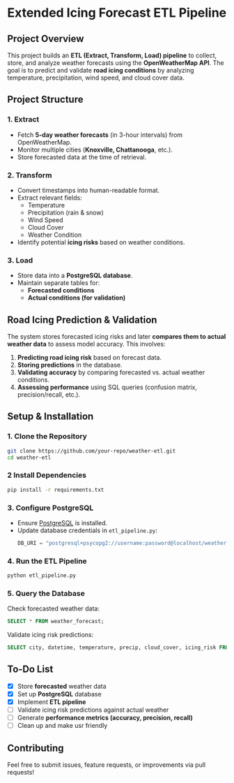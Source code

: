 # Extended Icing Forecast ETL Pipeline

##  Project Overview
This project builds an **ETL (Extract, Transform, Load) pipeline** to collect, store, and analyze weather forecasts using the **OpenWeatherMap API**. The goal is to predict and validate **road icing conditions** by analyzing temperature, precipitation, wind speed, and cloud cover data.

##  Project Structure
### **1️. Extract**
- Fetch **5-day weather forecasts** (in 3-hour intervals) from OpenWeatherMap.
- Monitor multiple cities (**Knoxville, Chattanooga**, etc.).
- Store forecasted data at the time of retrieval.

### **2️. Transform**
- Convert timestamps into human-readable format.
- Extract relevant fields:
  - Temperature
  - Precipitation (rain & snow)
  - Wind Speed
  - Cloud Cover
  - Weather Condition
- Identify potential **icing risks** based on weather conditions.

### **3️. Load**
- Store data into a **PostgreSQL database**.
- Maintain separate tables for:
  - **Forecasted conditions**
  - **Actual conditions (for validation)**

## Road Icing Prediction & Validation
The system stores forecasted icing risks and later **compares them to actual weather data** to assess model accuracy. This involves:
1. **Predicting road icing risk** based on forecast data.
2. **Storing predictions** in the database.
3. **Validating accuracy** by comparing forecasted vs. actual weather conditions.
4. **Assessing performance** using SQL queries (confusion matrix, precision/recall, etc.).

##  Setup & Installation
### **1️. Clone the Repository**
```sh
git clone https://github.com/your-repo/weather-etl.git
cd weather-etl
```

### **2️ Install Dependencies**
```sh
pip install -r requirements.txt
```

### **3️. Configure PostgreSQL**
- Ensure [PostgreSQL](https://www.postgresql.org) is installed.
- Update database credentials in `etl_pipeline.py`:
  ```python
  DB_URI = "postgresql+psycopg2://username:password@localhost/weather_db"
  ```

### **4️. Run the ETL Pipeline**
```sh
python etl_pipeline.py
```

### **5️. Query the Database**
Check forecasted weather data:
```sql
SELECT * FROM weather_forecast;
```
Validate icing risk predictions:
```sql
SELECT city, datetime, temperature, precip, cloud_cover, icing_risk FROM road_icing_predictions;
```

##  To-Do List
- [x] Store **forecasted** weather data
- [x] Set up **PostgreSQL** database
- [x] Implement **ETL pipeline**
- [ ] Validate icing risk predictions against actual weather
- [ ] Generate **performance metrics (accuracy, precision, recall)**
- [ ] Clean up and make usr friendly

## Contributing
Feel free to submit issues, feature requests, or improvements via pull requests!

